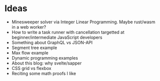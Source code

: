 # Ideas

- Minesweeper solver via Integer Linear Programming. Maybe rust/wasm in a web worker?
- How to write a task runner with cancellation targetted at beginner/intermediate JavaScript developers
- Something about GraphQL vs JSON-API
- Segment tree example
- Max flow example
- Dynamic programming examples
- About this blog: why svelte/sapper
- CSS grid vs flexbox
- Reciting some math proofs I like
